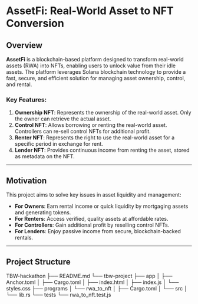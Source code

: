 # AssetFi: Real-World Asset to NFT Conversion

## Overview
**AssetFi** is a blockchain-based platform designed to transform real-world assets (RWA) into NFTs, enabling users to unlock value from their idle assets. The platform leverages Solana blockchain technology to provide a fast, secure, and efficient solution for managing asset ownership, control, and rental.

### Key Features:
1. **Ownership NFT**: Represents the ownership of the real-world asset. Only the owner can retrieve the actual asset.
2. **Control NFT**: Allows borrowing or renting the real-world asset. Controllers can re-sell control NFTs for additional profit.
3. **Renter NFT**: Represents the right to use the real-world asset for a specific period in exchange for rent.
4. **Lender NFT**: Provides continuous income from renting the asset, stored as metadata on the NFT.

---

## Motivation
This project aims to solve key issues in asset liquidity and management:
- **For Owners**: Earn rental income or quick liquidity by mortgaging assets and generating tokens.
- **For Renters**: Access verified, quality assets at affordable rates.
- **For Controllers**: Gain additional profit by reselling control NFTs.
- **For Lenders**: Enjoy passive income from secure, blockchain-backed rentals.

---

## Project Structure
TBW-hackathon
├── README.md
└── tbw-project
    ├── app
    │   ├── Anchor.toml
    │   ├── Cargo.toml
    │   ├── index.html
    │   ├── index.js
    │   └── styles.css
    ├── programs
    │   └── rwa_to_nft
    │       ├── Cargo.toml
    │       └── src
    │           └── lib.rs
    └── tests
        └── rwa_to_nft.test.js
